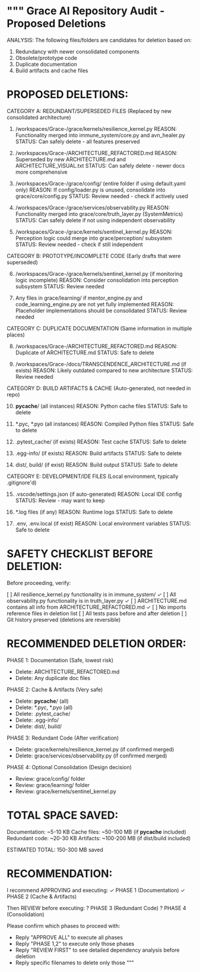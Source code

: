 """
Grace AI Repository Audit - Proposed Deletions
===============================================

ANALYSIS: The following files/folders are candidates for deletion based on:
1. Redundancy with newer consolidated components
2. Obsolete/prototype code
3. Duplicate documentation
4. Build artifacts and cache files

PROPOSED DELETIONS:
===================

CATEGORY A: REDUNDANT/SUPERSEDED FILES
(Replaced by new consolidated architecture)

  1. /workspaces/Grace-/grace/kernels/resilience_kernel.py
     REASON: Functionality merged into immune_system/core.py and avn_healer.py
     STATUS: Can safely delete - all features preserved

  2. /workspaces/Grace-/ARCHITECTURE_REFACTORED.md
     REASON: Superseded by new ARCHITECTURE.md and ARCHITECTURE_VISUAL.txt
     STATUS: Can safely delete - newer docs more comprehensive

  3. /workspaces/Grace-/grace/config/ (entire folder if using default.yaml only)
     REASON: If config/loader.py is unused, consolidate into grace/core/config.py
     STATUS: Review needed - check if actively used

  4. /workspaces/Grace-/grace/services/observability.py
     REASON: Functionality merged into grace/core/truth_layer.py (SystemMetrics)
     STATUS: Can safely delete if not using independent observability

  5. /workspaces/Grace-/grace/kernels/sentinel_kernel.py
     REASON: Perception logic could merge into grace/perception/ subsystem
     STATUS: Review needed - check if still independent


CATEGORY B: PROTOTYPE/INCOMPLETE CODE
(Early drafts that were superseded)

  6. /workspaces/Grace-/grace/kernels/sentinel_kernel.py (if monitoring logic incomplete)
     REASON: Consider consolidation into perception subsystem
     STATUS: Review needed

  7. Any files in grace/learning/ if mentor_engine.py and code_learning_engine.py 
     are not yet fully implemented
     REASON: Placeholder implementations should be consolidated
     STATUS: Review needed


CATEGORY C: DUPLICATE DOCUMENTATION
(Same information in multiple places)

  8. /workspaces/Grace-/ARCHITECTURE_REFACTORED.md
     REASON: Duplicate of ARCHITECTURE.md
     STATUS: Safe to delete

  9. /workspaces/Grace-/docs/TRANSCENDENCE_ARCHITECTURE.md (if exists)
     REASON: Likely outdated compared to new architecture
     STATUS: Review needed


CATEGORY D: BUILD ARTIFACTS & CACHE
(Auto-generated, not needed in repo)

  10. __pycache__/ (all instances)
      REASON: Python cache files
      STATUS: Safe to delete

  11. *.pyc, *.pyo (all instances)
      REASON: Compiled Python files
      STATUS: Safe to delete

  12. .pytest_cache/ (if exists)
      REASON: Test cache
      STATUS: Safe to delete

  13. .egg-info/ (if exists)
      REASON: Build artifacts
      STATUS: Safe to delete

  14. dist/, build/ (if exist)
      REASON: Build output
      STATUS: Safe to delete


CATEGORY E: DEVELOPMENT/IDE FILES
(Local environment, typically .gitignore'd)

  15. .vscode/settings.json (if auto-generated)
      REASON: Local IDE config
      STATUS: Review - may want to keep

  16. *.log files (if any)
      REASON: Runtime logs
      STATUS: Safe to delete

  17. .env, .env.local (if exist)
      REASON: Local environment variables
      STATUS: Safe to delete


SAFETY CHECKLIST BEFORE DELETION:
==================================

Before proceeding, verify:

[ ] All resilience_kernel.py functionality is in immune_system/ ✓
[ ] All observability.py functionality is in truth_layer.py ✓
[ ] ARCHITECTURE.md contains all info from ARCHITECTURE_REFACTORED.md ✓
[ ] No imports reference files in deletion list
[ ] All tests pass before and after deletion
[ ] Git history preserved (deletions are reversible)


RECOMMENDED DELETION ORDER:
===========================

PHASE 1: Documentation (Safe, lowest risk)
  - Delete: ARCHITECTURE_REFACTORED.md
  - Delete: Any duplicate doc files

PHASE 2: Cache & Artifacts (Very safe)
  - Delete: __pycache__/ (all)
  - Delete: *.pyc, *.pyo (all)
  - Delete: .pytest_cache/
  - Delete: .egg-info/
  - Delete: dist/, build/

PHASE 3: Redundant Code (After verification)
  - Delete: grace/kernels/resilience_kernel.py (if confirmed merged)
  - Delete: grace/services/observability.py (if confirmed merged)

PHASE 4: Optional Consolidation (Design decision)
  - Review: grace/config/ folder
  - Review: grace/learning/ folder
  - Review: grace/kernels/sentinel_kernel.py


TOTAL SPACE SAVED:
==================
Documentation: ~5-10 KB
Cache files: ~50-100 MB (if __pycache__ included)
Redundant code: ~20-30 KB
Artifacts: ~100-200 MB (if dist/build included)

ESTIMATED TOTAL: 150-300 MB saved


RECOMMENDATION:
===============
I recommend APPROVING and executing:
  ✓ PHASE 1 (Documentation)
  ✓ PHASE 2 (Cache & Artifacts)

Then REVIEW before executing:
  ? PHASE 3 (Redundant Code)
  ? PHASE 4 (Consolidation)


Please confirm which phases to proceed with:
  - Reply "APPROVE ALL" to execute all phases
  - Reply "PHASE 1,2" to execute only those phases
  - Reply "REVIEW FIRST" to see detailed dependency analysis before deletion
  - Reply specific filenames to delete only those
"""
